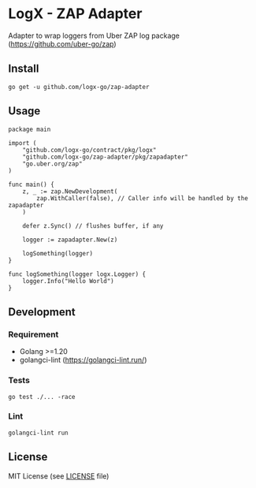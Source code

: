 # LogX - ZAP Adapter

Adapter to wrap loggers from Uber ZAP log package (https://github.com/uber-go/zap)

## Install

```shell
go get -u github.com/logx-go/zap-adapter
```

## Usage

```golang
package main

import (
	"github.com/logx-go/contract/pkg/logx"
	"github.com/logx-go/zap-adapter/pkg/zapadapter"
	"go.uber.org/zap"
)

func main() {
	z, _ := zap.NewDevelopment(
		zap.WithCaller(false), // Caller info will be handled by the zapadapter
	)

	defer z.Sync() // flushes buffer, if any

	logger := zapadapter.New(z)

	logSomething(logger)
}

func logSomething(logger logx.Logger) {
	logger.Info("Hello World")
}
```

## Development

### Requirement
- Golang >=1.20
- golangci-lint (https://golangci-lint.run/)

### Tests

```shell
go test ./... -race
```

### Lint

```shell
golangci-lint run
```

## License

MIT License (see [LICENSE](LICENSE) file)
